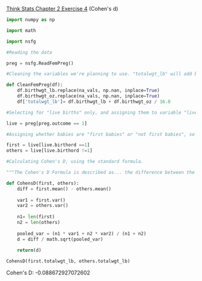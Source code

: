 [Think Stats Chapter 2 Exercise 4](http://greenteapress.com/thinkstats2/html/thinkstats2003.html#toc24) (Cohen's d)

```python
import numpy as np
```

```python
import math
```

```python
import nsfg
```

```python
#Reading the data
```

```python
preg = nsfg.ReadFemPreg()
```

```python
#Cleaning the variables we're planning to use. "totalwgt_lb" will add both the lbs and the oz, and create a new column in our set. 
```


```python
def CleanFemPreg(df):
    df.birthwgt_lb.replace(na_vals, np.nan, inplace=True)
    df.birthwgt_oz.replace(na_vals, np.nan, inplace=True)
    df['totalwgt_lb']= df.birthwgt_lb + df.birthwgt_oz / 16.0
```

```python
#Selecting for "live births" only, and assigning them to variable "live". 
```

```python
live = preg[preg.outcome == 1]
```

```python
#Assigning whether babies are "first babies" or "not first babies", so we can compare. 
```


```python
first = live[live.birthord ==1]
others = live[live.birthord !=1]
```

```python
#Calculating Cohen's D, using the standard formula.
```

```python
"""The Cohen's D Formula is described as... the difference between the means of the two groups, divided by the pooled standard deviation. The pooled standard deviation is defined as the square root of the size of group 1 added to the variation in group one, added to the size of group 2 added to the variation in group 2, divided by the sum of the sizes of group 1 and 2. """
```

```python
def CohensD(first, others):
    diff = first.mean() - others.mean()
    
    var1 = first.var()
    var2 = others.var()
    
    n1= len(first)
    n2 = len(others)
    
    pooled_var = (n1 * var1 + n2 * var2) / (n1 + n2)
    d = diff / math.sqrt(pooled_var)
    
    return(d)
```


```python
CohensD(first.totalwgt_lb, others.totalwgt_lb)
```

Cohen's D: -0.088672927072602
